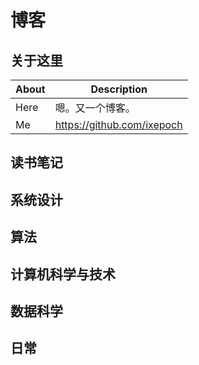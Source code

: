 # 博客


## 关于这里

|About|Description |
|---|---|
|Here| 嗯。又一个博客。 |
|Me|https://github.com/ixepoch|


## 读书笔记

## 系统设计

## 算法

## 计算机科学与技术

## 数据科学

## 日常
